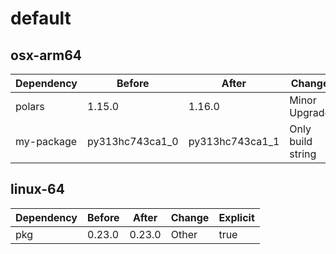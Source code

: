 # default

## osx-arm64

|Dependency|Before|After|Change|Explicit|
|-|-|-|-|-|
|polars|1.15.0|1.16.0|Minor Upgrade|true|
|my-package|py313hc743ca1_0|py313hc743ca1_1|Only build string|true|

## linux-64

|Dependency|Before|After|Change|Explicit|
|-|-|-|-|-|
|pkg|0.23.0|0.23.0|Other|true|

[^1]: **Bold** means explicit dependency.
[^2]: Dependency got downgraded.
